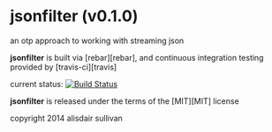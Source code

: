 jsonfilter (v0.1.0)
===================

an otp approach to working with streaming json

**jsonfilter** is built via [rebar][rebar], and continuous integration testing provided by [travis-ci][travis]

current status: [![Build Status](https://travis-ci.org/talentdeficit/jsonfilter.svg?branch=master)](https://travis-ci.org/talentdeficit/jsonfilter)

**jsonfilter** is released under the terms of the [MIT][MIT] license

copyright 2014 alisdair sullivan